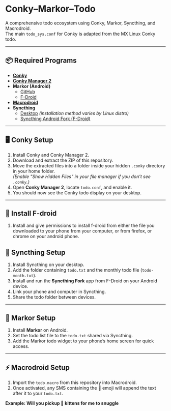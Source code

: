# Conky–Markor–Todo

A comprehensive todo ecosystem using Conky, Markor, Syncthing, and Macrodroid.  
The main `todo_sys.conf` for Conky is adapted from the MX Linux Conky todo.

---

## 📦 Required Programs

- **[Conky](https://github.com/brndnmtthws/conky)**
- **[Conky Manager 2](https://github.com/zcot/conky-manager2)**
- **Markor (Android)**
  - [GitHub](https://github.com/gsantner/markor)  
  - [F-Droid](https://f-droid.org/packages/net.gsantner.markor/)
- **[Macrodroid](https://play.google.com/store/apps/details?id=com.arlosoft.macrodroid&hl=en-US)**
- **Syncthing**
  - [Desktop](https://syncthing.net) *(installation method varies by Linux distro)*  
  - [Syncthing Android Fork (F-Droid)](https://f-droid.org/packages/com.github.catfriend1.syncthingandroid/)

---

## 🖥 Conky Setup

1. Install Conky and Conky Manager 2.
2. Download and extract the ZIP of this repository.
3. Move the extracted files into a folder inside your hidden `.conky` directory in your home folder.  
   *(Enable "Show Hidden Files" in your file manager if you don’t see `.conky`.)*
4. Open **Conky Manager 2**, locate `todo.conf`, and enable it.
5. You should now see the Conky todo display on your desktop.

---

## 🤖 Install F-droid

1. Install and give permissions to install f-droid from either the file you downloaded to your phone
   from your computer, or from firefox, or chrome on your android phone.

## 🔄 Syncthing Setup

1. Install Syncthing on your desktop.
2. Add the folder containing `todo.txt` and the monthly todo file (`todo-month.txt`).
3. Install and run the **Syncthing Fork** app from F-Droid on your Android device.
4. Link your phone and computer in Syncthing.
5. Share the todo folder between devices.

---

## 📱 Markor Setup

1. Install **Markor** on Android.
2. Set the todo list file to the `todo.txt` shared via Syncthing.
3. Add the Markor todo widget to your phone’s home screen for quick access.

---

## ⚡ Macrodroid Setup

1. Import the `todo.macro` from this repository into Macrodroid.
2. Once activated, any SMS containing the 💪 emoji will append the text after it to your `todo.txt`.  

**Example: Will you pickup 💪 kittens for me to snuggle**
